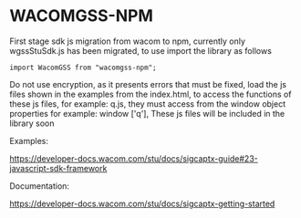 # WACOMGSS-NPM


First stage sdk js migration from wacom to npm, currently only wgssStuSdk.js has been migrated, to use import the library as follows

```
import WacomGSS from "wacomgss-npm";
```

Do not use encryption, as it presents errors that must be fixed,
load the js files shown in the examples from the index.html, to access the functions of these js files, for example: q.js, they must access from the window object properties for example: window ['q'], These js files will be included in the library soon

Examples:

https://developer-docs.wacom.com/stu/docs/sigcaptx-guide#23-javascript-sdk-framework

Documentation:

https://developer-docs.wacom.com/stu/docs/sigcaptx-getting-started
